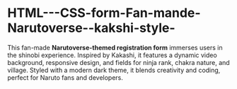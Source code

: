 # HTML---CSS-form-Fan-mande-Narutoverse--kakshi-style-
This fan-made **Narutoverse-themed registration form** immerses users in the shinobi experience. Inspired by Kakashi, it features a dynamic video background, responsive design, and fields for ninja rank, chakra nature, and village. Styled with a modern dark theme, it blends creativity and coding, perfect for Naruto fans and developers.
